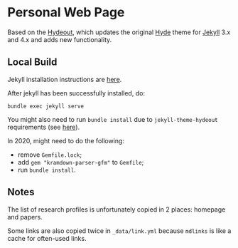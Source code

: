 # Personal Web Page

Based on the [Hydeout](https://github.com/fongandrew/hydeout),
which updates the original [Hyde](https://github.com/poole/hyde)
theme for [Jekyll](http://jekyllrb.com) 3.x and 4.x and adds new functionality.

## Local Build

Jekyll installation instructions are [here](https://jekyllrb.com/docs/installation/ubuntu/).

After jekyll has been successfully installed, do:

    bundle exec jekyll serve

You might also need to run `bundle install` due to `jekyll-theme-hydeout` requirements (see [here](https://github.com/fongandrew/hydeout)).

In 2020, might need to do the following:

* remove `Gemfile.lock`;
* add `gem "kramdown-parser-gfm"` to `Gemfile`;
* run `bundle install`.

## Notes

The list of research profiles is unfortunately copied in 2 places:
homepage and papers.

Some links are also copied twice in `_data/link.yml`
because `mdlinks` is like a cache for often-used links.
